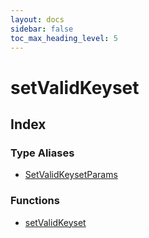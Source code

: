 ```yaml
---
layout: docs
sidebar: false
toc_max_heading_level: 5
---
```


# setValidKeyset

## Index

### Type Aliases

- [SetValidKeysetParams](type-aliases/SetValidKeysetParams.md)

### Functions

- [setValidKeyset](functions/setValidKeyset.md)
